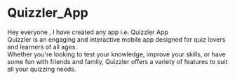 # Quizzler_App
Hey everyone , I have created any app i.e. Quizzler App </br> Quizzler is an engaging and interactive mobile app designed for quiz lovers and learners of all ages.</br> Whether you're looking to test your knowledge, improve your skills, or have some fun with friends and family, Quizzler offers a variety of features to suit all your quizzing needs.
